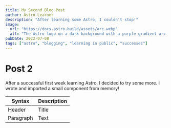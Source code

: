```yaml
---
title: My Second Blog Post
author: Astro Learner
description: "After learning some Astro, I couldn't stop!"
image:
  url: "https://docs.astro.build/assets/arc.webp"
  alt: "The Astro logo on a dark background with a purple gradient arc."
pubDate: 2022-07-08
tags: ["astro", "blogging", "learning in public", "successes"]
---
```


# Post 2

After a successful first week learning Astro, I decided to try some more. I wrote and imported a small component from memory!

| Syntax    | Description |
| --------- | ----------- |
| Header    | Title       |
| Paragraph | Text        |
